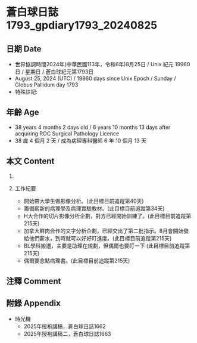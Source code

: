 [_metadata_:encoding]: - "utf-8"
[_metadata_:language]: - "zh-Hant-TW"
[_metadata_:fileformat]: - "markdown"
[_metadata_:MIME_type]: - "text/plain"
[_metadata_:markdown_version]: - "commonmark version 0.30"
[_metadata_:markdown_spec]: - "https://spec.commonmark.org/0.30/"

# 蒼白球日誌1793_gpdiary1793_20240825 #

## 日期 Date ##

* 世界協調時間2024年(中華民國113年，令和6年)8月25日 / Unix 紀元 19960 日 / 星期日 / 蒼白球紀元第1793日
* August 25, 2024 (UTC) / 19960 days since Unix Epoch / Sunday / Globus Pallidum day 1793
* 特殊註記:

## 年齡 Age ##

* 38 years 4 months 2 days old / 6 years 10 months 13 days after acquiring ROC Surgical Pathology Licence
* 38 歲 4 個月 2 天 / 成為病理專科醫師 6 年 10 個月 13 天

## 本文 Content ##

1. 

2. 工作紀要

    - 開始帶大學生做影像分析。(此目標目前追蹤第40天)
    - 籌備嶄新的病理學及病理實驗教材。(此目標目前追蹤第34天)
    - H大合作的切片影像分析企劃，對方已經開始訓練了。(此目標目前追蹤第215天)
    - 加拿大鮮肉合作的文字分析企劃，已經交出了第二批指示。8月會開始發給他們薪水，到時就可以好好盯進度。(此目標目前追蹤第215天)
    - BL學科搬遷，主要是助理在規劃，但偶爾也要盯一下 (此目標目前追蹤第215天)
    - 偶爾要念點病理書。(此目標目前追蹤第215天)

## 注釋 Comment ##


## 附錄 Appendix ##

* 時光機
    - 2025年授袍講稿，蒼白球日誌1662
    - 2025年授袍講稿二，蒼白球日誌1663
